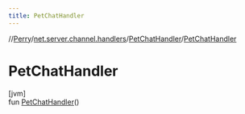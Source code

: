 ```yaml
---
title: PetChatHandler
---
```

//[Perry](../../../index.html)/[net.server.channel.handlers](../index.html)/[PetChatHandler](index.html)/[PetChatHandler](-pet-chat-handler.html)



# PetChatHandler



[jvm]\
fun [PetChatHandler](-pet-chat-handler.html)()




